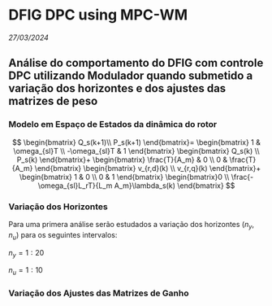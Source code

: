 # DFIG DPC using MPC-WM 

*27/03/2024*

## Análise do comportamento do DFIG com controle DPC utilizando Modulador quando submetido a variação dos horizontes e dos ajustes das matrizes de peso

### Modelo em Espaço de Estados da dinâmica do rotor

$$
\begin{bmatrix}
Q_s(k+1)\\ 
P_s(k+1)
\end{bmatrix}=
\begin{bmatrix}
1 & \omega_{sl}T \\
-\omega_{sl}T & 1 
\end{bmatrix}
\begin{bmatrix}
Q_s(k) \\
P_s(k)
\end{bmatrix}+
\begin{bmatrix}
\frac{T}{A_m} & 0 \\
0 & \frac{T}{A_m} 
\end{bmatrix}
\begin{bmatrix}
v_{r,d}(k) \\
v_{r,q}(k)
\end{bmatrix}+
\begin{bmatrix}
1 & 0 \\
0 & 1 
\end{bmatrix}
\begin{bmatrix}0 \\
\frac{-\omega_{sl}L_rT}{L_m A_m}\lambda_s(k)
\end{bmatrix}
$$

### Variação dos Horizontes

Para uma primera análise serão estudados a variação dos horizontes ($n_y, n_u$) para os seguintes intervalos:

$n_y = 1:20$

$n_u = 1:10$



### Variação dos Ajustes das Matrizes de Ganho

